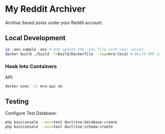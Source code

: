 # My Reddit Archiver

Archive Saved posts under your Reddit account.

## Local Development

```bash
cp .env.sample .env # And update the .env file with real values.
docker build ./build -f=build/Dockerfile --tag=mra:local # Build PHP image.
```

### Hook Into Containers

API:

```bash
docker exec -it mra-api sh
```

## Testing

Configure Test Database:

```bash
php bin/console --env=test doctrine:database:create
php bin/console --env=test doctrine:schema:create
```
